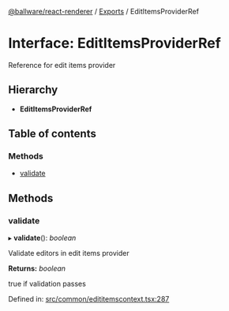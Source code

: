 [@ballware/react-renderer](../README.md) / [Exports](../modules.md) / EditItemsProviderRef

# Interface: EditItemsProviderRef

Reference for edit items provider

## Hierarchy

* **EditItemsProviderRef**

## Table of contents

### Methods

- [validate](edititemsproviderref.md#validate)

## Methods

### validate

▸ **validate**(): *boolean*

Validate editors in edit items provider

**Returns:** *boolean*

true if validation passes

Defined in: [src/common/edititemscontext.tsx:287](https://github.com/frankball/ballware-react-renderer/blob/625dfe5/src/common/edititemscontext.tsx#L287)
